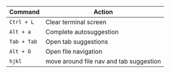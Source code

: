 | Command        | Action                                           |
|----------------|--------------------------------------------------|
| `Ctrl + L`     | Clear terminal screen                           |
| `Alt + a`      | Complete autosuggestion                         |
| `Tab + Tab`    | Open tab suggestions            |
| `Alt + O`      | Open file navigation                            |
| `hjkl`      | move around file nav and tab suggestion